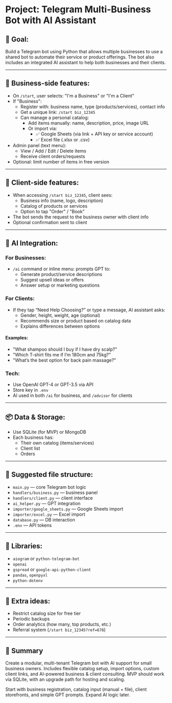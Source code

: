 # Project: Telegram Multi-Business Bot with AI Assistant

## 📌 Goal:
Build a Telegram bot using Python that allows multiple businesses to use a shared bot to automate their service or product offerings. The bot also includes an integrated AI assistant to help both businesses and their clients.

---

## 👤 Business-side features:

- On `/start`, user selects: "I'm a Business" or "I'm a Client"
- If "Business":
  - Register with: business name, type (products/services), contact info
  - Get a unique link: `/start biz_12345`
  - Can manage a personal catalog:
    - Add items manually: name, description, price, image URL
    - Or import via:
      - ✅ Google Sheets (via link + API key or service account)
      - ✅ Excel file (.xlsx or .csv)
- Admin panel (text menu):
  - View / Add / Edit / Delete items
  - Receive client orders/requests
- Optional: limit number of items in free version

---

## 👥 Client-side features:

- When accessing `/start biz_12345`, client sees:
  - Business info (name, logo, description)
  - Catalog of products or services
  - Option to tap "Order" / "Book"
- The bot sends the request to the business owner with client info
- Optional confirmation sent to client

---

## 🧠 AI Integration:

### For Businesses:
- `/ai` command or inline menu: prompts GPT to:
  - Generate product/service descriptions
  - Suggest upsell ideas or offers
  - Answer setup or marketing questions

### For Clients:
- If they tap “Need Help Choosing?” or type a message, AI assistant asks:
  - Gender, height, weight, age (optional)
  - Recommends size or product based on catalog data
  - Explains differences between options

#### Examples:
- "What shampoo should I buy if I have dry scalp?"
- "Which T-shirt fits me if I’m 180cm and 75kg?"
- "What’s the best option for back pain massage?"

### Tech:
- Use OpenAI GPT-4 or GPT-3.5 via API
- Store key in `.env`
- AI used in both `/ai` for business, and `/advisor` for clients

---

## 📦 Data & Storage:

- Use SQLite (for MVP) or MongoDB
- Each business has:
  - Their own catalog (items/services)
  - Client list
  - Orders

---

## 📂 Suggested file structure:

- `main.py` — core Telegram bot logic
- `handlers/business.py` — business panel
- `handlers/client.py` — client interface
- `ai_helper.py` — GPT integration
- `importer/google_sheets.py` — Google Sheets import
- `importer/excel.py` — Excel import
- `database.py` — DB interaction
- `.env` — API tokens

---

## 🔧 Libraries:

- `aiogram` or `python-telegram-bot`
- `openai`
- `gspread` or `google-api-python-client`
- `pandas`, `openpyxl`
- `python-dotenv`

---

## 🧪 Extra ideas:

- Restrict catalog size for free tier
- Periodic backups
- Order analytics (how many, top products, etc.)
- Referral system (`/start biz_12345?ref=678`)

---

## 🎯 Summary

Create a modular, multi-tenant Telegram bot with AI support for small business owners. Includes flexible catalog setup, import options, custom client links, and AI-powered business & client consulting. MVP should work via SQLite, with an upgrade path for hosting and scaling.

Start with business registration, catalog input (manual + file), client storefronts, and simple GPT prompts. Expand AI logic later.
